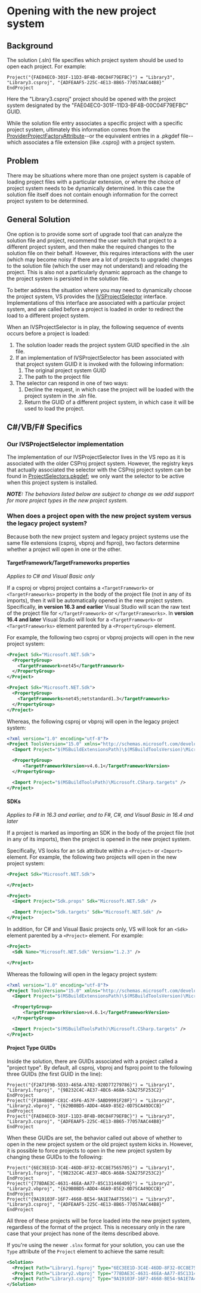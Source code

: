 # Opening with the new project system

## Background

The solution (.sln) file specifies which project system should be used to open each project. For example:

```
Project("{FAE04EC0-301F-11D3-BF4B-00C04F79EFBC}") = "Library3", "Library3.csproj", "{ADFEAAF5-225C-4E13-8B65-77057AAC44B8}"
EndProject
```

Here the "Library3.csproj" project should be opened with the project system designated by the "FAE04EC0-301F-11D3-BF4B-00C04F79EFBC" GUID.

While the solution file entry associates a specific project with a specific project system, ultimately this information comes from the [ProviderProjectFactoryAttribute](https://learn.microsoft.com/dotnet/api/microsoft.visualstudio.shell.provideprojectfactoryattribute)--or the equivalent entries in a .pkgdef file--which associates a file extension (like .csproj) with a project system.

## Problem

There may be situations where more than one project system is capable of loading project files with a particular extension, or where the choice of project system needs to be dynamically determined. In this case the solution file itself does not contain enough information for the correct project system to be determined.

## General Solution

One option is to provide some sort of upgrade tool that can analyze the solution file and project, recommend the user switch that project to a different project system, and then make the required changes to the solution file on their behalf. However, this requires interactions with the user (which may become noisy if there are a lot of projects to upgrade) changes to the solution file (which the user may not understand) and reloading the project. This is also not a particularly dynamic approach as the change to the project system is persisted in the solution file.

To better address the situation where you may need to dynamically choose the project system, VS provides the [IVSProjectSelector](https://learn.microsoft.com/dotnet/api/microsoft.visualstudio.shell.interop.ivsprojectselector) interface. Implementations of this interface are associated with a particular project system, and are called before a project is loaded in order to redirect the load to a different project system.

When an IVSProjectSelector is in play, the following sequence of events occurs before a project is loaded:

1. The solution loader reads the project system GUID specified in the .sln file.
2. If an implementation of IVSProjectSelector has been associated with that project system GUID it is invoked with the following information:
    1. The original project system GUID
    2. The path to the project file
3. The selector can respond in one of two ways:
    1. Decline the request, in which case the project will be loaded with the project system in the .sln file.
    2. Return the GUID of a different project system, in which case it will be used to load the project. 

## C#/VB/F# Specifics

### Our IVSProjectSelector implementation

The implementation of our IVSProjectSelector lives in the VS repo as it is associated with the older CSProj project system. However, the registry keys that actually associated the selector with the CSProj project system can be found in [ProjectSelectors.pkgdef](https://github.com/dotnet/project-system/blob/1aa6689827ba43e8cd7b9d29a6d15b3eabf6842c/setup/ProjectSystemSetup/ProjectSelectors.pkgdef); we only want the selector to be active when this project system is installed.

***NOTE:** The behaviors listed below are subject to change as we add support for more project types in the new project system.*

### When does a project open with the new project system versus the legacy project system?

Because both the new project system and legacy project systems use the same file extensions (csproj, vbproj and fsproj), two factors determine whether a project will open in one or the other.

#### TargetFramework/TargetFrameworks properties

*Applies to C# and Visual Basic only*

If a csproj or vbproj project contains a `<TargetFramework>` or `<TargetFrameworks>` property in the body of the project file (not in any of its imports), then it will be automatically opened in the new project system. Specifically, **in version 16.3 and earlier** Visual Studio will scan the raw text of the project file for `</TargetFramework>` or `</TargetFrameworks>`. In **version 16.4 and later** Visual Studio will look for a `<TargetFramework>` or `<TargetFrameworks>` element parented by a `<PropertyGroup>` element.

For example, the following two csproj or vbproj projects will open in the new project system:

``` XML
<Project Sdk="Microsoft.NET.Sdk">
  <PropertyGroup>
    <TargetFramework>net45</TargetFramework>
  </PropertyGroup>
</Project>
```

``` XML
<Project Sdk="Microsoft.NET.Sdk">
  <PropertyGroup>
    <TargetFrameworks>net45;netstandard1.3</TargetFrameworks>
  </PropertyGroup>
</Project>
```

Whereas, the following csproj or vbproj will open in the legacy project system:

``` XML
<?xml version="1.0" encoding="utf-8"?>
<Project ToolsVersion="15.0" xmlns="http://schemas.microsoft.com/developer/msbuild/2003">
  <Import Project="$(MSBuildExtensionsPath)\$(MSBuildToolsVersion)\Microsoft.Common.props" Condition="Exists('$(MSBuildExtensionsPath)\$(MSBuildToolsVersion)\Microsoft.Common.props')" />

  <PropertyGroup>
      <TargetFrameworkVersion>v4.6.1</TargetFrameworkVersion>
  </PropertyGroup>

  <Import Project="$(MSBuildToolsPath)\Microsoft.CSharp.targets" />
</Project>
```

#### SDKs

*Applies to F# in 16.3 and earlier, and to F#, C#, and Visual Basic in 16.4 and later*

If a project is marked as importing an SDK in the body of the project file (not in any of its imports), then the project is opened in the new project system.

Specifically, VS looks for an `Sdk` attribute within a `<Project>` or `<Import>` element. For example, the following two projects will open in the new project system:

``` XML
<Project Sdk="Microsoft.NET.Sdk">

</Project>
```

``` XML
<Project>
  <Import Project="Sdk.props" Sdk="Microsoft.NET.Sdk" />

  <Import Project="Sdk.targets" Sdk="Microsoft.NET.Sdk" />
</Project>
```

In addition, for C# and Visual Basic projects only, VS will look for an `<Sdk>` element parented by a `<Project>` element. For example:

``` XML
<Project>
  <Sdk Name="Microsoft.NET.Sdk" Version="1.2.3" />

</Project>
```

Whereas the following will open in the legacy project system:

``` XML
<?xml version="1.0" encoding="utf-8"?>
<Project ToolsVersion="15.0" xmlns="http://schemas.microsoft.com/developer/msbuild/2003">
  <Import Project="$(MSBuildExtensionsPath)\$(MSBuildToolsVersion)\Microsoft.Common.props" Condition="Exists('$(MSBuildExtensionsPath)\$(MSBuildToolsVersion)\Microsoft.Common.props')" />

  <PropertyGroup>
      <TargetFrameworkVersion>v4.6.1</TargetFrameworkVersion>
  </PropertyGroup>

  <Import Project="$(MSBuildToolsPath)\Microsoft.CSharp.targets" />
</Project>
```

#### Project Type GUIDs

Inside the solution, there are GUIDs associated with a project called a "project type". By default, all csproj, vbproj and fsproj point to the following three GUIDs (the first GUID in the line):

```
Project("{F2A71F9B-5D33-465A-A702-920D77279786}") = "Library1", "Library1.fsproj", "{9B232C4C-AE37-4BC6-A68A-52A275F253C2}"
EndProject
Project("{F184B08F-C81C-45F6-A57F-5ABD9991F28F}") = "Library2", "Library2.vbproj", "{629B0BD5-ADD4-46A9-85E2-0D75CA49DCCB}"
EndProject
Project("{FAE04EC0-301F-11D3-BF4B-00C04F79EFBC}") = "Library3", "Library3.csproj", "{ADFEAAF5-225C-4E13-8B65-77057AAC44B8}"
EndProject
```

When these GUIDs are set, the behavior called out above of whether to open in the new project system or the old project system kicks in. However, it is possible to force projects to open in the new project system by changing these GUIDs to the following:

```
Project("{6EC3EE1D-3C4E-46DD-8F32-0CC8E7565705}") = "Library1", "Library1.fsproj", "{9B232C4C-AE37-4BC6-A68A-52A275F253C2}"
EndProject
Project("{778DAE3C-4631-46EA-AA77-85C1314464D9}") = "Library2", "Library2.vbproj", "{629B0BD5-ADD4-46A9-85E2-0D75CA49DCCB}"
EndProject
Project("{9A19103F-16F7-4668-BE54-9A1E7A4F7556}") = "Library3", "Library3.csproj", "{ADFEAAF5-225C-4E13-8B65-77057AAC44B8}"
EndProject
```

All three of these projects will be force loaded into the new project system, regardless of the format of the project. This is necessary only in the rare case that your project has none of the items described above.

If you're using the newer `.slnx` format for your solution, you can use the `Type` attribute of the  `Project` element to achieve the same result:

```xml
<Solution>
  <Project Path="Library1.fsproj" Type="6EC3EE1D-3C4E-46DD-8F32-0CC8E7565705" />
  <Project Path="Library2.vbproj" Type="778DAE3C-4631-46EA-AA77-85C1314464D9" />
  <Project Path="Library3.csproj" Type="9A19103F-16F7-4668-BE54-9A1E7A4F7556" />
</Solution>
```
